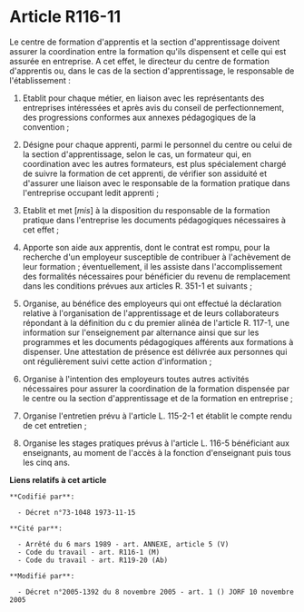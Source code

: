 # Article R116-11

Le centre de formation d'apprentis et la section d'apprentissage doivent assurer la coordination entre la formation qu'ils
dispensent et celle qui est assurée en entreprise. A cet effet, le directeur du centre de formation d'apprentis ou, dans le
cas de la section d'apprentissage, le responsable de l'établissement :

1. Etablit pour chaque métier, en liaison avec les représentants des entreprises intéressées et après avis du conseil de
perfectionnement, des progressions conformes aux annexes pédagogiques de la convention ;

2. Désigne pour chaque apprenti, parmi le personnel du centre ou celui de la section d'apprentissage, selon le cas, un
formateur qui, en coordination avec les autres formateurs, est plus spécialement chargé de suivre la formation de cet
apprenti, de vérifier son assiduité et d'assurer une liaison avec le responsable de la formation pratique dans l'entreprise
occupant ledit apprenti ;

3. Etablit et met [*mis*] à la disposition du responsable de la formation pratique dans l'entreprise les documents
pédagogiques nécessaires à cet effet ;

4. Apporte son aide aux apprentis, dont le contrat est rompu, pour la recherche d'un employeur susceptible de contribuer à
l'achèvement de leur formation ; éventuellement, il les assiste dans l'accomplissement des formalités nécessaires pour
bénéficier du revenu de remplacement dans les conditions prévues aux articles R. 351-1 et suivants ;

5. Organise, au bénéfice des employeurs qui ont effectué la déclaration relative à l'organisation de l'apprentissage et de
leurs collaborateurs répondant à la définition du c du premier alinéa de l'article R. 117-1, une information sur
l'enseignement par alternance ainsi que sur les programmes et les documents pédagogiques afférents aux formations à
dispenser. Une attestation de présence est délivrée aux personnes qui ont régulièrement suivi cette action d'information ;

6. Organise à l'intention des employeurs toutes autres activités nécessaires pour assurer la coordination de la formation
dispensée par le centre ou la section d'apprentissage et de la formation en entreprise ;

7. Organise l'entretien prévu à l'article L. 115-2-1 et établit le compte rendu de cet entretien ;

8. Organise les stages pratiques prévus à l'article L. 116-5 bénéficiant aux enseignants, au moment de l'accès à la fonction
d'enseignant puis tous les cinq ans.

**Liens relatifs à cet article**

	**Codifié par**:

	  - Décret n°73-1048 1973-11-15

	**Cité par**:

	  - Arrêté du 6 mars 1989 - art. ANNEXE, article 5 (V)
	  - Code du travail - art. R116-1 (M)
	  - Code du travail - art. R119-20 (Ab)

	**Modifié par**:

	  - Décret n°2005-1392 du 8 novembre 2005 - art. 1 () JORF 10 novembre 2005
